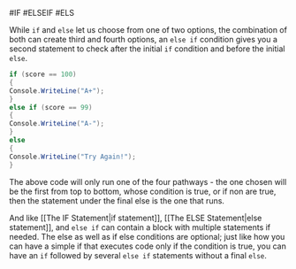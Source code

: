 #IF #ELSEIF #ELS

While `if`  and `else` let us choose from one of two options, the combination of both can create third and fourth options, an `else if` condition gives you a second statement to check after the initial `if` condition and before the initial `else`. 

```c#
if (score == 100)
{
Console.WriteLine("A+");
}
else if (score == 99)
{
Console.WriteLine("A-");
}
else
{
Console.WriteLine("Try Again!");
}
```

The above code will only run one of the four pathways - the one chosen will be the first from top to bottom, whose condition is true, or if non are true, then the statement under the final else is the one that runs.

And like [[The IF Statement|if statement]], [[The ELSE Statement|else statement]], and `else if` can contain a block with multiple statements if needed. The else as well as if else conditions are optional; just like how you can have a simple if that executes code only if the condition is true, you can have an `if` followed by several `else if` statements without a final `else`.